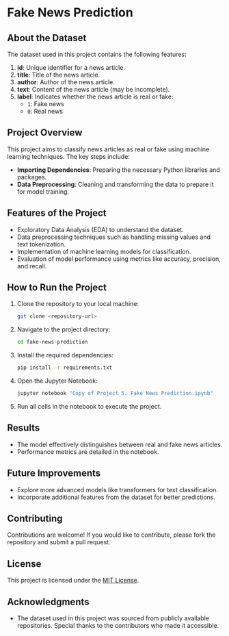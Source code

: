 # Fake News Prediction

## About the Dataset
The dataset used in this project contains the following features:

1. **id**: Unique identifier for a news article.  
2. **title**: Title of the news article.  
3. **author**: Author of the news article.  
4. **text**: Content of the news article (may be incomplete).  
5. **label**: Indicates whether the news article is real or fake:  
   - `1`: Fake news  
   - `0`: Real news  

## Project Overview
This project aims to classify news articles as real or fake using machine learning techniques. The key steps include:

- **Importing Dependencies**: Preparing the necessary Python libraries and packages.  
- **Data Preprocessing**: Cleaning and transforming the data to prepare it for model training.  

## Features of the Project
- Exploratory Data Analysis (EDA) to understand the dataset.
- Data preprocessing techniques such as handling missing values and text tokenization.
- Implementation of machine learning models for classification.
- Evaluation of model performance using metrics like accuracy, precision, and recall.

## How to Run the Project
1. Clone the repository to your local machine:
   ```bash
   git clone <repository-url>
   ```

2. Navigate to the project directory:
   ```bash
   cd fake-news-prediction
   ```

3. Install the required dependencies:
   ```bash
   pip install -r requirements.txt
   ```

4. Open the Jupyter Notebook:
   ```bash
   jupyter notebook "Copy of Project 5. Fake News Prediction.ipynb"
   ```

5. Run all cells in the notebook to execute the project.

## Results
- The model effectively distinguishes between real and fake news articles.
- Performance metrics are detailed in the notebook.

## Future Improvements
- Explore more advanced models like transformers for text classification.
- Incorporate additional features from the dataset for better predictions.

## Contributing
Contributions are welcome! If you would like to contribute, please fork the repository and submit a pull request.

## License
This project is licensed under the [MIT License](LICENSE).

## Acknowledgments
- The dataset used in this project was sourced from publicly available repositories. Special thanks to the contributors who made it accessible.

